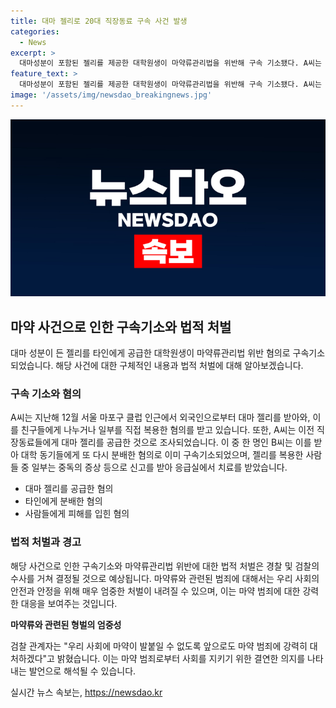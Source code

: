 ```yaml
---
title: 대마 젤리로 20대 직장동료 구속 사건 발생
categories:
  - News
excerpt: >
  대마성분이 포함된 젤리를 제공한 대학원생이 마약류관리법을 위반해 구속 기소됐다. A씨는 외국인으로부터 받은 대마 젤리를 지인들에게 제공한 혐의로 구속되었고, 친분 있는 이들에게도 제공한 것으로 파악됐다. 이 중 한 명인 B씨는 또 다른 사람들에게도 제공한 혐의로 이미 구속 기소되었으며, 몇 명이 어지러움을 호소해 치료를 받았다. 관계자는 앞으로도 마약 범죄에 강력히 대처할 것이라 밝혔다.
feature_text: >
  대마성분이 포함된 젤리를 제공한 대학원생이 마약류관리법을 위반해 구속 기소됐다. A씨는 외국인으로부터 받은 대마 젤리를 지인들에게 제공한 혐의로 구속되었고, 친분 있는 이들에게도 제공한 것으로 파악됐다. 이 중 한 명인 B씨는 또 다른 사람들에게도 제공한 혐의로 이미 구속 기소되었으며, 몇 명이 어지러움을 호소해 치료를 받았다. 관계자는 앞으로도 마약 범죄에 강력히 대처할 것이라 밝혔다.
image: '/assets/img/newsdao_breakingnews.jpg'
---
```


<p><img src="/assets/img/newsdao_breakingnews.jpg" alt="pcversion 속보" /></p>

<h2 data-ke-size="size26">마약 사건으로 인한 구속기소와 법적 처벌</h2>

<p data-ke-size="size16">대마 성분이 든 젤리를 타인에게 공급한 대학원생이 마약류관리법 위반 혐의로 구속기소되었습니다. 해당 사건에 대한 구체적인 내용과 법적 처벌에 대해 알아보겠습니다.</p>

<h3>구속 기소와 혐의</h3>

<p data-ke-size="size16">A씨는 지난해 12월 서울 마포구 클럽 인근에서 외국인으로부터 대마 젤리를 받아와, 이를 친구들에게 나누거나 일부를 직접 복용한 혐의를 받고 있습니다. 또한, A씨는 이전 직장동료들에게 대마 젤리를 공급한 것으로 조사되었습니다. 이 중 한 명인 B씨는 이를 받아 대학 동기들에게 또 다시 분배한 혐의로 이미 구속기소되었으며, 젤리를 복용한 사람들 중 일부는 중독의 증상 등으로 신고를 받아 응급실에서 치료를 받았습니다.</p>

<ul>
<li>대마 젤리를 공급한 혐의</li>
<li>타인에게 분배한 혐의</li>
<li>사람들에게 피해를 입힌 혐의</li>
</ul>

<h3>법적 처벌과 경고</h3>

<p data-ke-size="size16">해당 사건으로 인한 구속기소와 마약류관리법 위반에 대한 법적 처벌은 경찰 및 검찰의 수사를 거쳐 결정될 것으로 예상됩니다. 마약류와 관련된 범죄에 대해서는 우리 사회의 안전과 안정을 위해 매우 엄중한 처벌이 내려질 수 있으며, 이는 마약 범죄에 대한 강력한 대응을 보여주는 것입니다.</p>

<p><td style="text-align: center; height: 17px;"><b>마약류와 관련된 형벌의 엄중성</b></td></p>

<p data-ke-size="size16">검찰 관계자는 "우리 사회에 마약이 발붙일 수 없도록 앞으로도 마약 범죄에 강력히 대처하겠다"고 밝혔습니다. 이는 마약 범죄로부터 사회를 지키기 위한 결연한 의지를 나타내는 발언으로 해석될 수 있습니다.</p>
실시간 뉴스 속보는, <a href="https://newsdao.kr" rel="dofollow">https://newsdao.kr</a>


